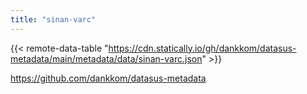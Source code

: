 ```yaml
---
title: "sinan-varc"
---
```


{{< remote-data-table "https://cdn.statically.io/gh/dankkom/datasus-metadata/main/metadata/data/sinan-varc.json" >}}

https://github.com/dankkom/datasus-metadata
